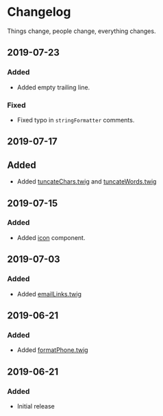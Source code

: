 # Changelog

Things change, people change, everything changes.

## 2019-07-23
### Added
- Added empty trailing line.
### Fixed
- Fixed typo in `stringFormatter` comments.

## 2019-07-17
## Added
- Added [tuncateChars.twig](macros/tuncateChars.twig) and [tuncateWords.twig](macros/tuncateWords.twig)

## 2019-07-15
### Added
- Added [icon](components/icon/) component.

## 2019-07-03
### Added
- Added [emailLinks.twig](macros/emailLinks.twig)

## 2019-06-21
### Added
- Added [formatPhone.twig](macros/formatPhone.twig)

## 2019-06-21
### Added
- Initial release
